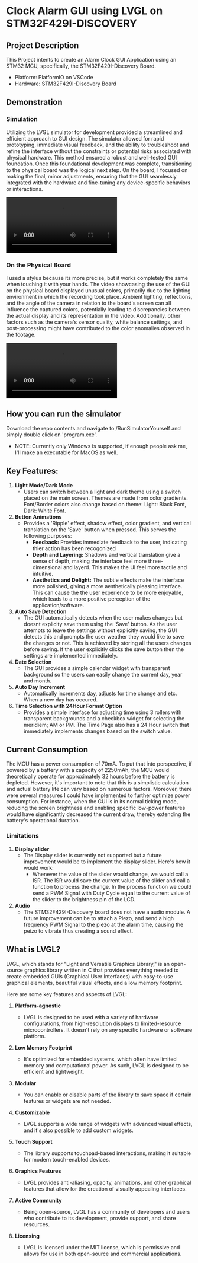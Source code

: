 # Clock Alarm GUI using LVGL on STM32F429I-DISCOVERY 

## Project Description
This Project intents to create an Alarm Clock GUI Application using an STM32 MCU, specifically, the STM32F429I-Discovery Board. 

- Platform: PlatformIO on VSCode
- Hardware: STM32F429I-Discovery Board

## Demonstration

### Simulation
Utilizing the LVGL simulator for development provided a streamlined and efficient approach to GUI design. The simulator allowed for rapid prototyping, immediate visual feedback, and the ability to troubleshoot and refine the interface without the constraints or potential risks associated with physical hardware. This method ensured a robust and well-tested GUI foundation. Once this foundational development was complete, transitioning to the physical board was the logical next step. On the board, I focused on making the final, minor adjustments, ensuring that the GUI seamlessly integrated with the hardware and fine-tuning any device-specific behaviors or interactions. 

<video src="clockAlarmUISim.mp4" controls title="Title"></video>

### On the Physical Board
I used a stylus because its more precise, but it works completely the same when touching it with your hands.
The video showcasing the use of the GUI on the physical board displayed unusual colors, primarily due to the lighting environment in which the recording took place. Ambient lighting, reflections, and the angle of the camera in relation to the board's screen can all influence the captured colors, potentially leading to discrepancies between the actual display and its representation in the video. Additionally, other factors such as the camera's sensor quality, white balance settings, and post-processing might have contributed to the color anomalies observed in the footage.

<video src="IMG_0044.mp4" controls title="Title"></video>


## How you can run the simulator
Download the repo contents and navigate to /RunSimulatorYourself and simply double click on 'program.exe'. 
- NOTE: Currently only Windows is supported, if enough people ask me, I'll make an executable for MacOS as well.

## Key Features:
1. **Light Mode/Dark Mode**
    -  Users can switch between a light and dark theme using a switch placed on the main screen. Themes are made from color gradients. Font/Border colors also change based on theme: Light: Black Font, Dark: White Font.
2. **Button Animations**
    - Provides a 'Ripple' effect, shadow effect, color gradient, and vertical translation on the 'Save' button when pressed. This serves the following purposes:
        - **Feedback:** Provides immediate feedback to the user, indicating thier action has been recogonized
        - **Depth and Layering:** Shadows and vertical translation give a sense of depth, making the interface feel more three-dimensional and layerd. This makes the UI feel more tactile and intuitive.
        - **Aesthetics and Delight:** The subtle effects make the interface more polished, giving a more aesthetically pleasing interface. This can cause the the user experience to be more enjoyable, which leads to a more positive perception of the application/software.
3. **Auto Save Detection**
    - The GUI automatically detects when the user makes changes but doesnt explicity save them using the 'Save' button. As the user attempts to leave the settings without explicitly saving, the GUI detects this and prompts the user weather they would like to save the changes or not. This is achieved by storing all the users changes before saving. If the user explicitly clicks the save button then the settings are implemented immediately. 
4. **Date Selection**
    - The GUI provides a simple calendar widget with transparent background so the users can easily change the current day, year and month.
5. **Auto Day Increment**
    - Automatically increments day, adjusts for time change and etc. When a new day has occured.
6. **Time Selection with 24Hour Format Option**
    - Provides a simple interface for adjusting time using 3 rollers with transparent backgrounds and a checkbox widget for selecting the meridiem; AM or PM. The Time Page also has a 24 Hour switch that immediately implements changes based on the switch value.

## Current Consumption
The MCU has a power consumption of 70mA. To put that into perspective, if powered by a battery with a capacity of 2250mAh, the MCU would theoretically operate for approximately 32 hours before the battery is depleted. However, it's important to note that this is a simplistic calculation and actual battery life can vary based on numerous factors. Moreover, there were several measures I could have implemented to further optimize power consumption. For instance, when the GUI is in its normal ticking mode, reducing the screen brightness and enabling specific low-power features would have significantly decreased the current draw, thereby extending the battery's operational duration.

### Limitations
1. **Display slider**
    - The Display slider is currently not supported but a future improvement would be to implement the display slider.
    Here's how it would work: 
        - Whenever the value of the slider would change, we would call a ISR. The ISR would save the current value of the slider and call a function to process the change. In the process function we could send a PWM Signal with Duty Cycle equal to the current value of the slider to the brightness pin of the LCD.
2. **Audio**
    - The STM32F429I-Discovery board does not have a audio module. A future improvement can be to attach a Piezo, and send a high frequency PWM Signal to the piezo at the alarm time, causing the peizo to vibrate thus creating a sound effect. 

## What is LVGL?
LVGL, which stands for "Light and Versatile Graphics Library," is an open-source graphics library written in C that provides everything needed to create embedded GUIs (Graphical User Interfaces) with easy-to-use graphical elements, beautiful visual effects, and a low memory footprint.

Here are some key features and aspects of LVGL:

1. **Platform-agnostic**
    - LVGL is designed to be used with a variety of hardware configurations, from high-resolution displays to limited-resource microcontrollers. It doesn't rely on any specific hardware or software platform.

2. **Low Memory Footprint** 
    - It's optimized for embedded systems, which often have limited memory and computational power. As such, LVGL is designed to be efficient and lightweight.

3. **Modular**
    - You can enable or disable parts of the library to save space if certain features or widgets are not needed.

4. **Customizable**  
    - LVGL supports a wide range of widgets with advanced visual effects, and it's also possible to add custom widgets.

5. **Touch Support** 
    - The library supports touchpad-based interactions, making it suitable for modern touch-enabled devices.

6. **Graphics Features**
    - LVGL provides anti-aliasing, opacity, animations, and other graphical features that allow for the creation of visually appealing interfaces.

7. **Active Community** 
    - Being open-source, LVGL has a community of developers and users who contribute to its development, provide support, and share resources.

8. **Licensing**
    - LVGL is licensed under the MIT license, which is permissive and allows for use in both open-source and commercial applications.
